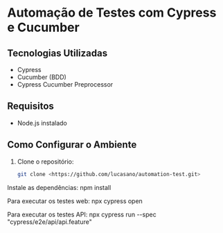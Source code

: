 # Automação de Testes com Cypress e Cucumber

## Tecnologias Utilizadas
- Cypress
- Cucumber (BDD)
- Cypress Cucumber Preprocessor

## Requisitos
- Node.js instalado

## Como Configurar o Ambiente
1. Clone o repositório:
   ```bash
   git clone <https://github.com/lucasano/automation-test.git>

   
Instale as dependências:
npm install



Para executar os testes web:
npx cypress open



Para executar os testes API:
npx cypress run --spec "cypress/e2e/api/api.feature"

